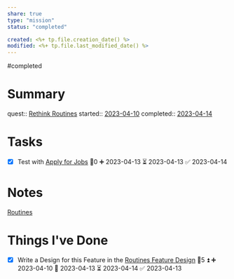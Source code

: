 ```yaml
---
share: true
type: "mission"
status: "completed"

created: <%+ tp.file.creation_date() %> 
modified: <%+ tp.file.last_modified_date() %>
---
```

#completed  
# Summary
quest:: [Rethink Routines](./Rethink%20Routines.md)
started:: [2023-04-10](./2023-04-10.md)
completed:: [2023-04-14](./2023-04-14.md)
# Tasks

- [x] Test with [Apply for Jobs](./Apply%20for%20Jobs.md) 🥄0 ➕ 2023-04-13 ⏳ 2023-04-13 ✅ 2023-04-14

# Notes

[Routines](./Routines.md)

# Things I've Done
- [x] Write a Design for this Feature in the [Routines Feature Design](./Routines%20Feature%20Design.md) 🥄5 ⏫ ➕ 2023-04-10 🛫 2023-04-13 ⏳ 2023-04-14 ✅ 2023-04-13